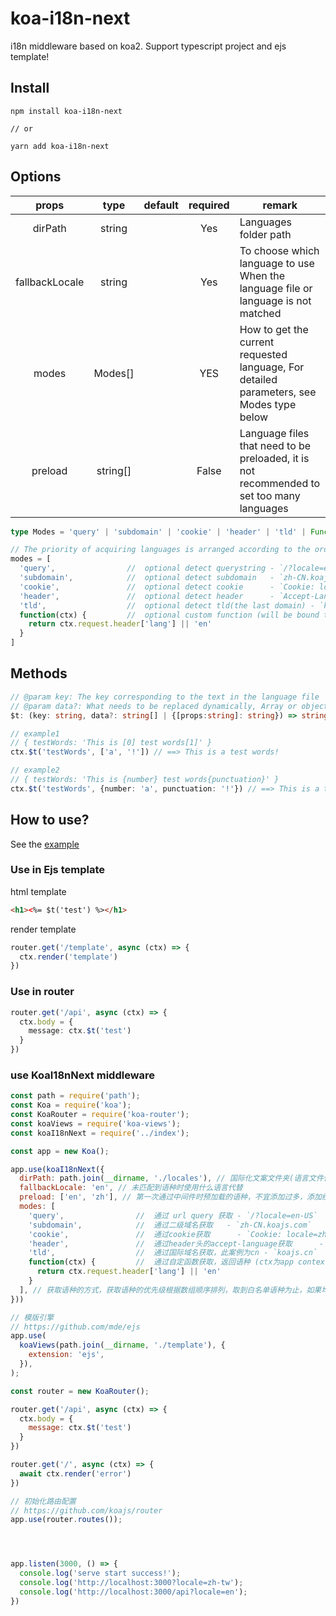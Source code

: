 # koa-i18n-next
i18n middleware based on koa2. Support typescript project and ejs template!

## Install

```shell
npm install koa-i18n-next

// or

yarn add koa-i18n-next
```

## Options

|     props     |      type       | default | required | remark                        |
| :-----------: | :-------------: | :-----: | :------: | ----------------------------- |
|    dirPath    |     string      |         |    Yes   | Languages folder path         |
|fallbackLocale |     string      |         |    Yes   | To choose which language to use When the language file or language is not matched |
|     modes     |     Modes[]     |         |    YES   | How to get the current requested language, For detailed parameters, see Modes type below |
|    preload    |    string[]     |         |   False  | Language files that need to be preloaded, it is not recommended to set too many languages |

```ts
type Modes = 'query' | 'subdomain' | 'cookie' | 'header' | 'tld' | Function;

// The priority of acquiring languages is arranged according to the order of the array. If none of them are acquired, the language set by fallbackLocale will be used.
modes = [
  'query',                //  optional detect querystring - `/?locale=en-US`
  'subdomain',            //  optional detect subdomain   - `zh-CN.koajs.com`
  'cookie',               //  optional detect cookie      - `Cookie: locale=zh-TW`
  'header',               //  optional detect header      - `Accept-Language: zh-CN,zh;q=0.5`
  'tld',                  //  optional detect tld(the last domain) - `koajs.cn`
  function(ctx) {         //  optional custom function (will be bound to the koa context)
    return ctx.request.header['lang'] || 'en'
  }
]
```

## Methods

```ts
// @param key: The key corresponding to the text in the language file
// @param data?: What needs to be replaced dynamically, Array or object can be passed in
$t: (key: string, data?: string[] | {[props:string]: string}) => string;

// example1
// { testWords: 'This is [0] test words[1]' }
ctx.$t('testWords', ['a', '!']) // ==> This is a test words!

// example2
// { testWords: 'This is {number} test words{punctuation}' }
ctx.$t('testWords', {number: 'a', punctuation: '!'}) // ==> This is a test words!
```


## How to use?

See the [example](./example)

### Use in Ejs template
html template
```html
<h1><%= $t('test') %></h1>  
```
render template
```ts
router.get('/template', async (ctx) => {
  ctx.render('template')
})
```

### Use in router
```ts
router.get('/api', async (ctx) => {
  ctx.body = {
    message: ctx.$t('test')
  }
})
```

### use KoaI18nNext middleware
```js
const path = require('path');
const Koa = require('koa');
const KoaRouter = require('koa-router');
const koaViews = require('koa-views');
const koaI18nNext = require('../index');

const app = new Koa();

app.use(koaI18nNext({
  dirPath: path.join(__dirname, './locales'), // 国际化文案文件夹(语言文件仅支持json格式)
  fallbackLocale: 'en', // 未匹配到语种时使用什么语言代替
  preload: ['en', 'zh'], // 第一次通过中间件时预加载的语种，不宜添加过多，添加经常使用的语种即可
  modes: [
    'query',                //  通过 url query 获取 - `/?locale=en-US`
    'subdomain',            //  通过二级域名获取   - `zh-CN.koajs.com`
    'cookie',               //  通过cookie获取      - `Cookie: locale=zh-TW`
    'header',               //  通过header头的accept-language获取      - `Accept-Language: zh-CN,zh;q=0.5`
    'tld',                  //  通过国际域名获取，此案例为cn - `koajs.cn`
    function(ctx) {         //  通过自定函数获取，返回语种 (ctx为app context)
      return ctx.request.header['lang'] || 'en'
    }
  ], // 获取语种的方式，获取语种的优先级根据数组顺序排列，取到白名单语种为止，如果均没有获取到，则使用fallbackLocale设置的语种
}))

// 模版引擎
// https://github.com/mde/ejs
app.use(
  koaViews(path.join(__dirname, './template'), {
    extension: 'ejs',
  }),
);

const router = new KoaRouter();

router.get('/api', async (ctx) => {
  ctx.body = {
    message: ctx.$t('test')
  }
})

router.get('/', async (ctx) => {
  await ctx.render('error')
})

// 初始化路由配置
// https://github.com/koajs/router
app.use(router.routes());




app.listen(3000, () => {
  console.log('serve start success!');
  console.log('http://localhost:3000?locale=zh-tw');
  console.log('http://localhost:3000/api?locale=en');
})
```
